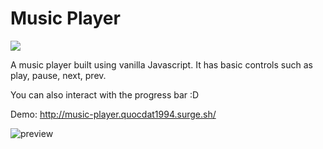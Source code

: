 Music Player
============
[![](https://img.shields.io/badge/demo-online-green.svg)](http://music-player.quocdat1994.surge.sh/) 

A music player built using vanilla Javascript. It has basic controls such as play, pause, next, prev.

You can also interact with the progress bar :D

Demo: http://music-player.quocdat1994.surge.sh/

![preview](https://i.ibb.co/qmxcLHJ/Music-Player.png)
